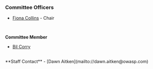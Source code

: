 ### Committee Officers
* [Fiona Collins](mailto://fiona.collins@owasp.org) - Chair 
<br>

**Committee Member**
- [Bil Corry](mailto://bil.corry@owasp.org)
<br>
**Staff Contact**
- [Dawn Aitken](mailto://dawn.aitken@owasp.com)


